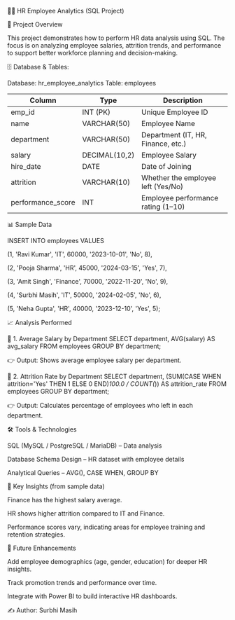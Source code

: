 👩‍💼 HR Employee Analytics (SQL Project)

📌 Project Overview

This project demonstrates how to perform HR data analysis using SQL.
The focus is on analyzing employee salaries, attrition trends, and performance to support better workforce planning and decision-making.

🗄️ Database & Tables:

Database: hr_employee_analytics
Table: employees

| Column             | Type          | Description                        |
| ------------------ | ------------- | ---------------------------------- |
| emp\_id            | INT (PK)      | Unique Employee ID                 |
| name               | VARCHAR(50)   | Employee Name                      |
| department         | VARCHAR(50)   | Department (IT, HR, Finance, etc.) |
| salary             | DECIMAL(10,2) | Employee Salary                    |
| hire\_date         | DATE          | Date of Joining                    |
| attrition          | VARCHAR(10)   | Whether the employee left (Yes/No) |
| performance\_score | INT           | Employee performance rating (1–10) |

📊 Sample Data

INSERT INTO employees VALUES

(1, 'Ravi Kumar', 'IT', 60000, '2023-10-01', 'No', 8),

(2, 'Pooja Sharma', 'HR', 45000, '2024-03-15', 'Yes', 7),

(3, 'Amit Singh', 'Finance', 70000, '2022-11-20', 'No', 9),

(4, 'Surbhi Masih', 'IT', 50000, '2024-02-05', 'No', 6),

(5, 'Neha Gupta', 'HR', 40000, '2023-12-10', 'Yes', 5);

📈 Analysis Performed

🔹 1. Average Salary by Department
SELECT department, AVG(salary) AS avg_salary
FROM employees
GROUP BY department;


👉 Output: Shows average employee salary per department.

🔹 2. Attrition Rate by Department
SELECT department,
       (SUM(CASE WHEN attrition='Yes' THEN 1 ELSE 0 END)*100.0 / COUNT(*)) AS attrition_rate
FROM employees
GROUP BY department;


👉 Output: Calculates percentage of employees who left in each department.

🛠️ Tools & Technologies

SQL (MySQL / PostgreSQL / MariaDB) – Data analysis

Database Schema Design – HR dataset with employee details

Analytical Queries – AVG(), CASE WHEN, GROUP BY

📌 Key Insights (from sample data)

Finance has the highest salary average.

HR shows higher attrition compared to IT and Finance.

Performance scores vary, indicating areas for employee training and retention strategies.

🚀 Future Enhancements

Add employee demographics (age, gender, education) for deeper HR insights.

Track promotion trends and performance over time.

Integrate with Power BI to build interactive HR dashboards.

✍️ Author: Surbhi Masih
